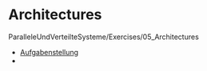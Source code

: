# Architectures
ParalleleUndVerteilteSysteme/Exercises/05_Architectures 

- [Aufgabenstellung](Tasks.md)
- 